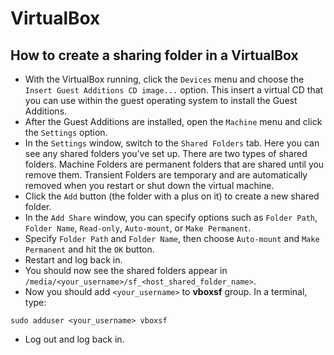 # VirtualBox

## How to create a sharing folder in a VirtualBox

- With the VirtualBox running, click the `Devices` menu and choose the `Insert Guest Additions CD image...` option. This insert a virtual CD that you can use within the guest operating system to install the Guest Additions.
- After the Guest Additions are installed, open the `Machine` menu and click the `Settings` option.
- In the `Settings` window, switch to the `Shared Folders` tab. Here you can see any shared folders you’ve set up. There are two types of shared folders. Machine Folders are permanent folders that are shared until you remove them. Transient Folders are temporary and are automatically removed when you restart or shut down the virtual machine.
- Click the `Add` button (the folder with a plus on it) to create a new shared folder.
- In the `Add Share` window, you can specify options such as `Folder Path`, `Folder Name`, `Read-only`, `Auto-mount`, or `Make Permanent`.
- Specify `Folder Path` and `Folder Name`, then choose `Auto-mount` and `Make Permanent` and hit the `OK` button.
- Restart and log back in.
- You should now see the shared folders appear in `/media/<your_username>/sf_<host_shared_folder_name>`.
- Now you should add `<your_username>` to **vboxsf** group. In a terminal, type:

```
sudo adduser <your_username> vboxsf
```
- Log out and log back in.